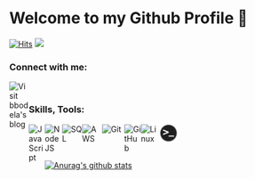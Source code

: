 # Welcome to my Github Profile 👋


[![Hits](https://hits.seeyoufarm.com/api/count/incr/badge.svg?url=https%3A%2F%2Fgithub.com%2Fbbodela&count_bg=%237AD139&title_bg=%23555555&icon=&icon_color=%23E7E7E7&title=Views&edge_flat=false)](https://hits.seeyoufarm.com) <a href="https://github.com/bbodela"><img src ="https://img.shields.io/badge/github-bbodela-lightgrey?style=round-square&logo=appveyor"></a>

### Connect with me:

[<img align="left" alt="Visit bbodela's blog" width="35px" src="https://www.freeiconspng.com/uploads/blogger-logo-icon-png-22.png" />](https://velog.io/@bbodela)
<br />

### Skills, Tools:

[<img align="left" alt="JavaScript" width="29px" src="https://user-images.githubusercontent.com/59829298/99529068-98edc880-29e2-11eb-8930-9fb0692e5a64.png" />][JavaScript]
[<img align="left" alt="NodeJS" width="31px" src="https://user-images.githubusercontent.com/59829298/99530621-e834f880-29e4-11eb-8a1e-7810bda777ec.png" />][NodeJS]
[<img align="left" alt="SQL" width="36px" src="https://user-images.githubusercontent.com/59829298/99529344-fb46c900-29e2-11eb-9ea2-c04c4cb348ce.png" />][SQL]
[<img align="left" alt="AWS" width="36px" src="https://user-images.githubusercontent.com/59829298/99529354-ff72e680-29e2-11eb-9a9b-ed9d8195a534.png" />][AWS]
[<img align="left" alt="Git" width="40px" src="https://user-images.githubusercontent.com/59829298/99529349-fe41b980-29e2-11eb-95bf-f4f77df7be64.png" />][Git]
[<img align="left" alt="GitHub" width="30px" src="https://user-images.githubusercontent.com/59829298/99529346-fbdf5f80-29e2-11eb-80e0-1e446eb0a739.png" />][Github]
[<img align="left" alt="Linux" width="34px" src="https://user-images.githubusercontent.com/59829298/99529353-feda5000-29e2-11eb-839a-47509741eb5b.png" />][Linux]
[<img align="left" alt="Terminal" width="31px" src="https://raw.githubusercontent.com/github/explore/d92924b1d925bb134e308bd29c9de6c302ed3beb/topics/terminal/terminal.png" />][Terminal]

[JavaScript]: https://en.wikipedia.org/wiki/JavaScript
[NodeJS]:https://en.wikipedia.org/wiki/Node.js
[SQL]: https://en.wikipedia.org/wiki/SQL
[AWS]: https://en.wikipedia.org/wiki/Amazon_Web_Services
[Linux]: https://en.wikipedia.org/wiki/Linux
[Terminal]: https://en.wikipedia.org/wiki/GNOME_Terminal
[Git]: https://en.wikipedia.org/wiki/Git
[Github]: https://en.wikipedia.org/wiki/GitHub

<br />
<br />
<br />

[![Anurag's github stats](https://github-readme-stats.vercel.app/api?username=bbodela&count_private=true&show_icons=true&theme=flag-india&hide=stars,issues)](https://github.com/bbodela)
<!--graywhite, buefy-->
